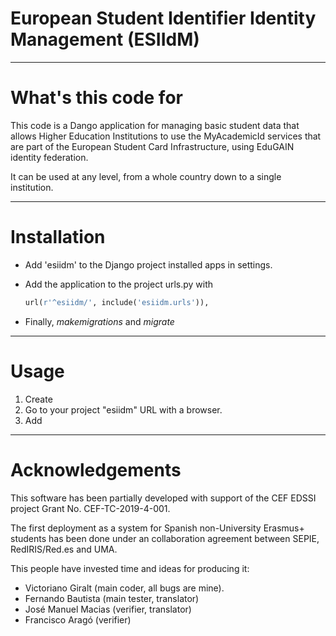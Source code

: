 # European Student Identifier Identity Management (ESIIdM)


--------------
# What's this code for

This code is a Dango application for managing basic student data that allows
Higher Education Institutions to use the MyAcademicId services that are part
of the European Student Card Infrastructure, using EduGAIN identity federation.

It can be used at any level, from a whole country down to a single institution.

--------------
# Installation

- Add 'esiidm' to the Django project installed apps in settings.
- Add the application to the project urls.py with

   ```python
   url(r'^esiidm/', include('esiidm.urls')),
   ```

- Finally, _makemigrations_ and _migrate_

--------------
# Usage

1. Create 
2. Go to your project "esiidm" URL with a browser.
3. Add

--------------
# Acknowledgements

This software has been partially developed with support of the CEF EDSSI project
Grant No. CEF-TC-2019-4-001.

The first deployment as a system for Spanish non-University Erasmus+ students
has been done under an collaboration agreement between SEPIE, RedIRIS/Red.es
and UMA.

This people have invested time and ideas for producing it:

- Victoriano Giralt (main coder, all bugs are mine).
- Fernando Bautista (main tester, translator)
- José Manuel Macias (verifier, translator)
- Francisco Aragó (verifier)
